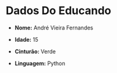 # Dados Do Educando

- **Nome:** André Vieira Fernandes

- **Idade:** 15

- **Cinturão:** Verde

- **Linguagem:** Python
